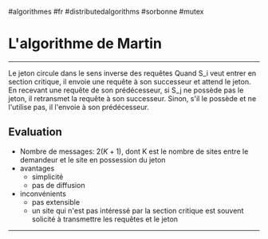 #algorithmes #fr #distributedalgorithms #sorbonne #mutex
# L'algorithme de Martin
---
Le jeton circule dans le sens inverse des requêtes
Quand S_i veut entrer en section critique, il envoie une requête à son successeur et attend le jeton. En recevant une requête de son prédécesseur, si S_j ne possède pas le jeton, il retransmet la requête à son successeur. Sinon, s'il le possède et ne l'utilise pas, il l'envoie à son prédécesseur.
## Evaluation
+ Nombre de messages: $2(K+1)$, dont K est le nombre de sites entre le demandeur et le site en possession du jeton
+ avantages
	+ simplicité
	+ pas de diffusion
+ inconvénients
	+ pas extensible
	+ un site qui n'est pas intéressé par la section critique est souvent solicité à transmettre les requêtes et le jeton

----

